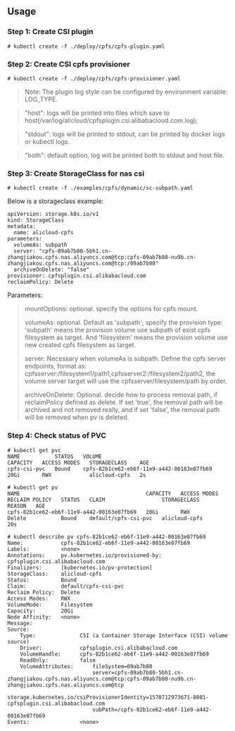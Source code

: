 
## Usage

### Step 1: Create CSI plugin
```
# kubectl create -f ./deploy/cpfs/cpfs-plugin.yaml
```

### Step 2: Create CSI cpfs provisioner
```
# kubectl create -f ./deploy/cpfs/cpfs-provisioner.yaml
```

> Note: The plugin log style can be configured by environment variable: LOG_TYPE.

> "host": logs will be printed into files which save to host(/var/log/alicloud/cpfsplugin.csi.alibabacloud.com.log);

> "stdout": logs will be printed to stdout, can be printed by docker logs or kubectl logs.

> "both": default option, log will be printed both to stdout and host file.

### Step 3: Create StorageClass for nas csi
```
# kubectl create -f ./examples/cpfs/dynamic/sc-subpath.yaml
```

Below is a storageclass example:

```
apiVersion: storage.k8s.io/v1
kind: StorageClass
metadata:
  name: alicloud-cpfs
parameters:
  volumeAs: subpath
  server: "cpfs-09ab7b80-5bh1.cn-zhangjiakou.cpfs.nas.aliyuncs.com@tcp:cpfs-09ab7b80-nu9b.cn-zhangjiakou.cpfs.nas.aliyuncs.com@tcp:/09ab7b80"
  archiveOnDelete: "false"
provisioner: cpfsplugin.csi.alibabacloud.com
reclaimPolicy: Delete
```

Parameters:

> mountOptions: optional. specify the options for cpfs mount.
>
> volumeAs: optional. Default as 'subpath'; specify the provision type: 'subpath' means the provision volume use subpath of exist cpfs filesystem as target. And 'filesystem' means the provision volume use new created cpfs filesystem as target.
>
> server: Necessary when volumeAs is subpath. Define the cpfs server endpoints, format as: cpfsserver:/filesystem1/path1,cpfsserver2:/filesystem2/path2, the volume server target will use the cpfsserver/filesystem/path by order.
>
> archiveOnDelete: Optional. decide how to process removal path, if reclaimPolicy defined as delete. If set 'true', the removal path will be archived and not removed really, and if set 'false', the removal path will be removed when pv is deleted.

### Step 4: Check status of PVC
```
# kubectl get pvc
NAME           STATUS   VOLUME                                      CAPACITY   ACCESS MODES   STORAGECLASS    AGE
cpfs-csi-pvc   Bound    cpfs-82b1ce62-eb6f-11e9-a442-00163e07fb69   20Gi       RWX            alicloud-cpfs   2s

# kubectl get pv
NAME                                        CAPACITY   ACCESS MODES   RECLAIM POLICY   STATUS   CLAIM                  STORAGECLASS    REASON   AGE
cpfs-82b1ce62-eb6f-11e9-a442-00163e07fb69   20Gi       RWX            Delete           Bound    default/cpfs-csi-pvc   alicloud-cpfs            20s
```


```
# kubectl describe pv cpfs-82b1ce62-eb6f-11e9-a442-00163e07fb69
Name:            cpfs-82b1ce62-eb6f-11e9-a442-00163e07fb69
Labels:          <none>
Annotations:     pv.kubernetes.io/provisioned-by: cpfsplugin.csi.alibabacloud.com
Finalizers:      [kubernetes.io/pv-protection]
StorageClass:    alicloud-cpfs
Status:          Bound
Claim:           default/cpfs-csi-pvc
Reclaim Policy:  Delete
Access Modes:    RWX
VolumeMode:      Filesystem
Capacity:        20Gi
Node Affinity:   <none>
Message:
Source:
    Type:              CSI (a Container Storage Interface (CSI) volume source)
    Driver:            cpfsplugin.csi.alibabacloud.com
    VolumeHandle:      cpfs-82b1ce62-eb6f-11e9-a442-00163e07fb69
    ReadOnly:          false
    VolumeAttributes:      fileSystem=09ab7b80
                           server=cpfs-09ab7b80-5bh1.cn-zhangjiakou.cpfs.nas.aliyuncs.com@tcp:cpfs-09ab7b80-nu9b.cn-zhangjiakou.cpfs.nas.aliyuncs.com@tcp
                           storage.kubernetes.io/csiProvisionerIdentity=1570712973671-8081-cpfsplugin.csi.alibabacloud.com
                           subPath=/cpfs-82b1ce62-eb6f-11e9-a442-00163e07fb69
Events:                <none>
```
